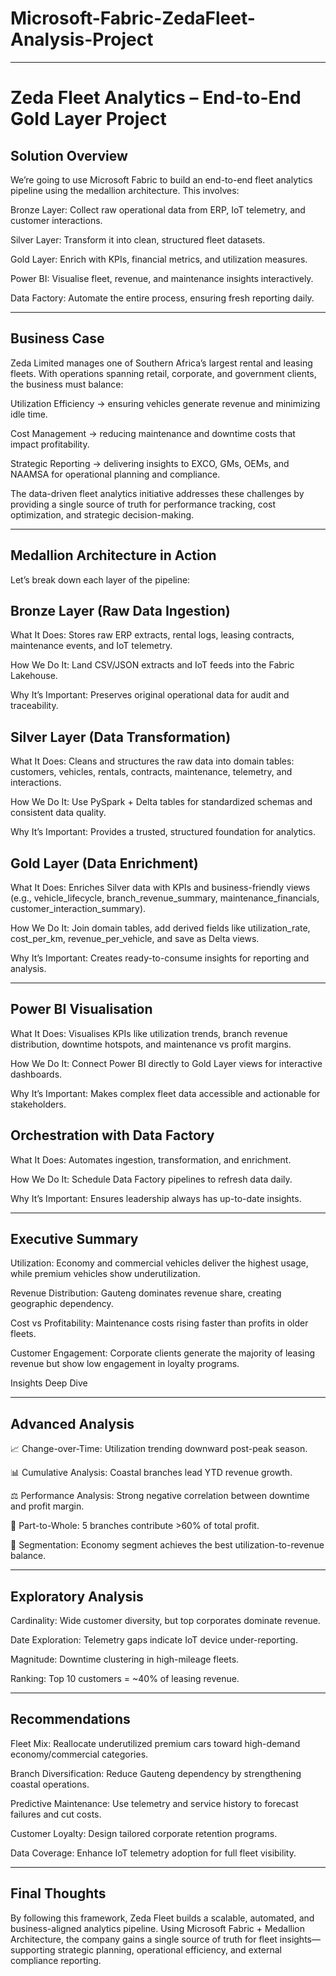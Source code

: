 # Microsoft-Fabric-ZedaFleet-Analysis-Project

---

# Zeda Fleet Analytics – End-to-End Gold Layer Project
## Solution Overview

We’re going to use Microsoft Fabric to build an end-to-end fleet analytics pipeline using the medallion architecture. This involves:

Bronze Layer: Collect raw operational data from ERP, IoT telemetry, and customer interactions.

Silver Layer: Transform it into clean, structured fleet datasets.

Gold Layer: Enrich with KPIs, financial metrics, and utilization measures.

Power BI: Visualise fleet, revenue, and maintenance insights interactively.

Data Factory: Automate the entire process, ensuring fresh reporting daily.

---

## Business Case

Zeda Limited manages one of Southern Africa’s largest rental and leasing fleets. With operations spanning retail, corporate, and government clients, the business must balance:

Utilization Efficiency → ensuring vehicles generate revenue and minimizing idle time.

Cost Management → reducing maintenance and downtime costs that impact profitability.

Strategic Reporting → delivering insights to EXCO, GMs, OEMs, and NAAMSA for operational planning and compliance.

The data-driven fleet analytics initiative addresses these challenges by providing a single source of truth for performance tracking, cost optimization, and strategic decision-making.

---

## Medallion Architecture in Action

Let’s break down each layer of the pipeline:

## Bronze Layer (Raw Data Ingestion)

What It Does: Stores raw ERP extracts, rental logs, leasing contracts, maintenance events, and IoT telemetry.

How We Do It: Land CSV/JSON extracts and IoT feeds into the Fabric Lakehouse.

Why It’s Important: Preserves original operational data for audit and traceability.

## Silver Layer (Data Transformation)

What It Does: Cleans and structures the raw data into domain tables: customers, vehicles, rentals, contracts, maintenance, telemetry, and interactions.

How We Do It: Use PySpark + Delta tables for standardized schemas and consistent data quality.

Why It’s Important: Provides a trusted, structured foundation for analytics.

## Gold Layer (Data Enrichment)

What It Does: Enriches Silver data with KPIs and business-friendly views (e.g., vehicle_lifecycle, branch_revenue_summary, maintenance_financials, customer_interaction_summary).

How We Do It: Join domain tables, add derived fields like utilization_rate, cost_per_km, revenue_per_vehicle, and save as Delta views.

Why It’s Important: Creates ready-to-consume insights for reporting and analysis.

---

## Power BI Visualisation

What It Does: Visualises KPIs like utilization trends, branch revenue distribution, downtime hotspots, and maintenance vs profit margins.

How We Do It: Connect Power BI directly to Gold Layer views for interactive dashboards.

Why It’s Important: Makes complex fleet data accessible and actionable for stakeholders.

## Orchestration with Data Factory

What It Does: Automates ingestion, transformation, and enrichment.

How We Do It: Schedule Data Factory pipelines to refresh data daily.

Why It’s Important: Ensures leadership always has up-to-date insights.

---

## Executive Summary

Utilization: Economy and commercial vehicles deliver the highest usage, while premium vehicles show underutilization.

Revenue Distribution: Gauteng dominates revenue share, creating geographic dependency.

Cost vs Profitability: Maintenance costs rising faster than profits in older fleets.

Customer Engagement: Corporate clients generate the majority of leasing revenue but show low engagement in loyalty programs.

Insights Deep Dive

---

## Advanced Analysis

📈 Change-over-Time: Utilization trending downward post-peak season.

📊 Cumulative Analysis: Coastal branches lead YTD revenue growth.

⚖️ Performance Analysis: Strong negative correlation between downtime and profit margin.

🧩 Part-to-Whole: 5 branches contribute >60% of total profit.

🎯 Segmentation: Economy segment achieves the best utilization-to-revenue balance.

---

## Exploratory Analysis

Cardinality: Wide customer diversity, but top corporates dominate revenue.

Date Exploration: Telemetry gaps indicate IoT device under-reporting.

Magnitude: Downtime clustering in high-mileage fleets.

Ranking: Top 10 customers = ~40% of leasing revenue.

---

## Recommendations

Fleet Mix: Reallocate underutilized premium cars toward high-demand economy/commercial categories.

Branch Diversification: Reduce Gauteng dependency by strengthening coastal operations.

Predictive Maintenance: Use telemetry and service history to forecast failures and cut costs.

Customer Loyalty: Design tailored corporate retention programs.

Data Coverage: Enhance IoT telemetry adoption for full fleet visibility.

---

## Final Thoughts

By following this framework, Zeda Fleet builds a scalable, automated, and business-aligned analytics pipeline. Using Microsoft Fabric + Medallion Architecture, the company gains a single source of truth for fleet insights—supporting strategic planning, operational efficiency, and external compliance reporting.
